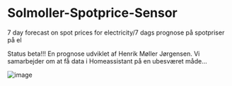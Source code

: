 # Solmoller-Spotprice-Sensor
7 day forecast on spot prices for electricity/7 dags prognose på spotpriser på el

Status beta!!!
En prognose udviklet af Henrik Møller Jørgensen. Vi samarbejder om at få data i Homeassistant på en ubesværet måde...


![image](https://user-images.githubusercontent.com/103023823/183309344-2bd09143-c189-4f97-882a-ad02583a04ba.png)
